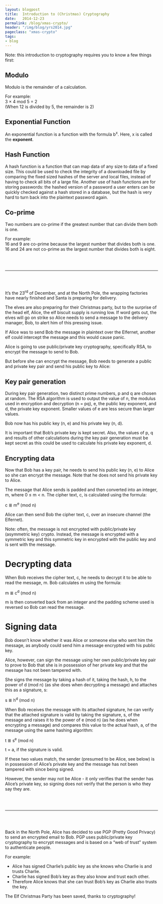 ```yaml
---
layout: blogpost
title:  Introduction to (Christmas) Cryptography
date:   2014-12-23
permalink: /blog/xmas-crypto/
header: "/img/blog/yrs2014.jpg"
pageclass: "xmas-crypto"
tags:
- blog
---
```


Note: this introduction to cryptography requires you to know a few things first:

## Modulo
Modulo is the remainder of a calculation.

For example:<br>
3 × 4 mod 5 = 2<br>
(When 12 is divided by 5, the remainder is 2)

## Exponential Function
An exponential function is a function with the formula b<sup>x</sup>. Here, x is called the **exponent**.

## Hash Function
A hash function is a function that can map data of any size to data of a fixed size. This could be used to check the integrity of a downloaded file by comparing the fixed sized hashes of the server and local files, instead of having to check all bits of a large file. Another use of hash functions are for storing passwords: the hashed version of a password a user enters can be quickly checked against a hash stored in a database, but the hash is very hard to turn back into the plaintext password again.

## Co-prime
Two numbers are co-prime if the greatest number that can divide them both is one.

For example:<br>
16 and 9 are co-prime because the largest number that divides both is one.<br>
16 and 24 are not co-prime as the largest number that divides both is eight.<br>

<br><br>
<hr></hr>
<br><br>

It’s the 23<sup>rd</sup> of December, and at the North Pole, the wrapping factories have nearly finished and Santa is preparing for delivery. 

The elves are also preparing for their Christmas party, but to the surprise of the head elf, Alice, the elf biscuit supply is running low. If word gets out, the elves will go on strike so Alice needs to send a message to the delivery manager, Bob, to alert him of this pressing issue.

If Alice was to send Bob the message in plaintext over the Elfernet, another elf could intercept the message and this would cause panic.

Alice is going to use public/private key cryptography, specifically RSA, to encrypt the message to send to Bob.

But before she can encrypt the message, Bob needs to generate a public and private key pair and send his public key to Alice:

## Key pair generation

During key pair generation, two distinct prime numbers, p and q are chosen at random. The RSA algorithm is used to output the value of n, the modulus used in encryption and decryption (n = pq), e, the public key exponent, and d, the private key exponent. Smaller values of e are less secure than larger values.

Bob now has his public key (n, e) and his private key (n, d).

It is important that Bob’s private key is kept secret. Also, the values of p, q and results of other calculations during the key pair generation must be kept secret as this could be used to calculate his private key exponent, d.

## Encrypting data

Now that Bob has a key pair, he needs to send his public key (n, e) to Alice so she can encrypt the message. Note that he does not send his private key to Alice.

The message that Alice sends is padded and then converted into an integer, m, where 0 ≤ m < n. The cipher text, c, is calculated using the formula:

c ≣ m<sup>e</sup> (mod n)

Alice can then send Bob the cipher text, c, over an insecure channel (the Elfernet).

Note: often, the message is not encrypted with public/private key (asymmetric key) crypto. Instead, the message is encrypted with a symmetric key and this symmetric key in encrypted with the public key and is sent with the message.

# Decrypting data

When Bob receives the cipher text, c, he needs to decrypt it to be able to read the message, m. Bob calculates m using the formula:

m ≣ c<sup>d</sup> (mod n)

m is then converted back from an integer and the padding scheme used is reversed so Bob can read the message.

# Signing data

Bob doesn’t know whether it was Alice or someone else who sent him the message, as anybody could send him a message encrypted with his public key. 

Alice, however, can sign the message using her own public/private key pair to prove to Bob that she is in possession of her private key and that the message has not been tampered with.

She signs the message by taking a hash of it, taking the hash, h, to the power of d (mod n) (as she does when decrypting a message) and attaches this as a signature, s:
 
s ≣ h<sup>d</sup> (mod n)

When Bob receives the message with its attached signature, he can verify that the attached signature is valid by taking the signature, s, of the message and raises it to the power of e (mod n) (as he does when encrypting a message) and compares this value to the actual hash, a, of the message using the same hashing algorithm:

t ≣ s<sup>e</sup> (mod n)

t = a, if the signature is valid.

If these two values match, the sender (presumed to be Alice, see below) is in possession of Alice’s private key and the message has not been tampered with since being signed. 

However, the sender may not be Alice - it only verifies that the sender has Alice’s private key, so signing does not verify that the person is who they say they are.

<br><br>
<hr></hr>
<br><br>

Back in the North Pole, Alice has decided to use PGP (Pretty Good Privacy) to send an encrypted email to Bob. PGP uses public/private key cryptography to encrypt messages and is based on a “web of trust” system to authenticate people.

For example: <br>
- Alice has signed Charlie’s public key as she knows who Charlie is and trusts Charlie. <br>
- Charlie has signed Bob’s key as they also know and trust each other. <br>
- Therefore Alice knows that she can trust Bob’s key as Charlie also trusts the key. <br>

The Elf Christmas Party has been saved, thanks to cryptography!